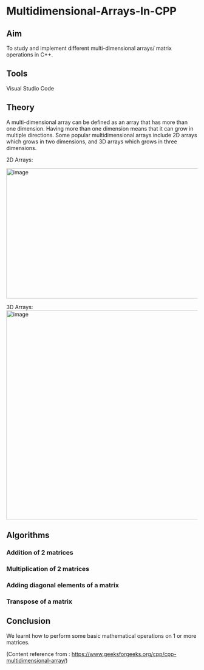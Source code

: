 # Multidimensional-Arrays-In-CPP
## Aim
To study and implement different multi-dimensional arrays/ matrix operations in C++.
## Tools
Visual Studio Code 
## Theory 
A multi-dimensional array can be defined as an array that has more than one dimension. Having more than one dimension means that it can grow in multiple directions. Some popular multidimensional arrays include 2D arrays which grows in two dimensions, and 3D arrays which grows in three dimensions.

2D Arrays:

<img width="622" height="343" alt="image" src="https://github.com/user-attachments/assets/b7525a93-2969-476b-a2a9-2ae7c019588c" />

3D Arrays:
<img width="1107" height="551" alt="image" src="https://github.com/user-attachments/assets/068d6385-1d64-49b8-bc27-1182861781ff" />

## Algorithms
### Addition of 2 matrices
### Multiplication of 2 matrices
### Adding diagonal elements of a matrix
### Transpose of a matrix
## Conclusion
We learnt how to perform some basic mathematical operations on 1 or more matrices.



(Content reference from : https://www.geeksforgeeks.org/cpp/cpp-multidimensional-array/)
